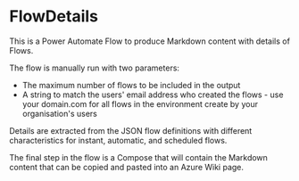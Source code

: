 # FlowDetails

This is a Power Automate Flow to produce Markdown content with details of Flows.

The flow is manually run with two parameters:

- The maximum number of flows to be included in the output
- A string to match the users' email address who created the flows - use your domain.com for all flows in the environment create by your organisation's users

Details are extracted from the JSON flow definitions with different characteristics for instant, automatic, and scheduled flows.

The final step in the flow is a Compose that will contain the Markdown content that can be copied and pasted into an Azure Wiki page.
